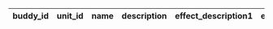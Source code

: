 |buddy_id|unit_id|name|description|effect_description1|effect_description2|effect_type|effect_value_1|effect_value_2|effect_turn|
| --- | --- | --- | --- | --- | --- | --- | --- | --- | --- |